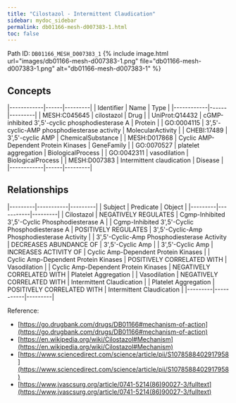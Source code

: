 ```yaml
---
title: "Cilostazol - Intermittent Claudication"
sidebar: mydoc_sidebar
permalink: db01166-mesh-d007383-1.html
toc: false 
---
```



Path ID: `DB01166_MESH_D007383_1`
{% include image.html url="images/db01166-mesh-d007383-1.png" file="db01166-mesh-d007383-1.png" alt="db01166-mesh-d007383-1" %}

## Concepts

|------------|------|---------|
| Identifier | Name | Type    |
|------------|------|---------|
| MESH:C045645 | cilostazol | Drug |
| UniProt:Q14432 | cGMP-inhibited 3',5'-cyclic phosphodiesterase A | Protein |
| GO:0004115 | 3',5'-cyclic-AMP phosphodiesterase activity | MolecularActivity |
| CHEBI:17489 | 3',5'-cyclic AMP | ChemicalSubstance |
| MESH:D017868 | Cyclic AMP-Dependent Protein Kinases | GeneFamily |
| GO:0070527 | platelet aggregation | BiologicalProcess |
| GO:0042311 | vasodilation | BiologicalProcess |
| MESH:D007383 | Intermittent claudication | Disease |
|------------|------|---------|

## Relationships

|---------|-----------|---------|
| Subject | Predicate | Object  |
|---------|-----------|---------|
| Cilostazol | NEGATIVELY REGULATES | Cgmp-Inhibited 3',5'-Cyclic Phosphodiesterase A |
| Cgmp-Inhibited 3',5'-Cyclic Phosphodiesterase A | POSITIVELY REGULATES | 3',5'-Cyclic-Amp Phosphodiesterase Activity |
| 3',5'-Cyclic-Amp Phosphodiesterase Activity | DECREASES ABUNDANCE OF | 3',5'-Cyclic Amp |
| 3',5'-Cyclic Amp | INCREASES ACTIVITY OF | Cyclic Amp-Dependent Protein Kinases |
| Cyclic Amp-Dependent Protein Kinases | POSITIVELY CORRELATED WITH | Vasodilation |
| Cyclic Amp-Dependent Protein Kinases | NEGATIVELY CORRELATED WITH | Platelet Aggregation |
| Vasodilation | NEGATIVELY CORRELATED WITH | Intermittent Claudication |
| Platelet Aggregation | POSITIVELY CORRELATED WITH | Intermittent Claudication |
|---------|-----------|---------|

Reference: 
  - [https://go.drugbank.com/drugs/DB01166#mechanism-of-action](https://go.drugbank.com/drugs/DB01166#mechanism-of-action)
  - [https://en.wikipedia.org/wiki/Cilostazol#Mechanism](https://en.wikipedia.org/wiki/Cilostazol#Mechanism)
  - [https://www.sciencedirect.com/science/article/pii/S1078588402917958](https://www.sciencedirect.com/science/article/pii/S1078588402917958)
  - [https://www.jvascsurg.org/article/0741-5214(86)90027-3/fulltext](https://www.jvascsurg.org/article/0741-5214(86)90027-3/fulltext)
